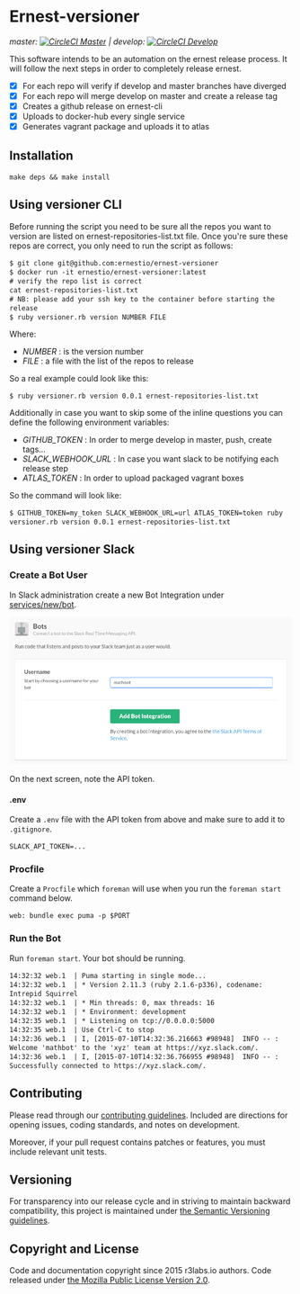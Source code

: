 # Ernest-versioner

_master: [![CircleCI Master](https://circleci.com/gh/ernestio/ernest-versioner/tree/master.svg?style=svg)](https://circleci.com/gh/ernestio/ernest-versioner/tree/master) | develop: [![CircleCI Develop](https://circleci.com/gh/ernestio/ernest-versioner/tree/develop.svg?style=svg)](https://circleci.com/gh/ernestio/ernest-versioner/tree/develop)_

This software intends to be an automation on the ernest release process.
It will follow the next steps in order to completely release ernest.

- [x] For each repo will verify if develop and master branches have diverged
- [x] For each repo will merge develop on master and create a release tag
- [x] Creates a github release on ernest-cli
- [x] Uploads to docker-hub every single service
- [x] Generates vagrant package and uploads it to atlas

## Installation

```
make deps && make install
```

## Using versioner CLI

Before running the script you need to be sure all the repos you want to version are listed on ernest-repositories-list.txt file.
Once you're sure these repos are correct, you only need to run the script as follows:

```
$ git clone git@github.com:ernestio/ernest-versioner
$ docker run -it ernestio/ernest-versioner:latest
# verify the repo list is correct
cat ernest-repositories-list.txt
# NB: please add your ssh key to the container before starting the release
$ ruby versioner.rb version NUMBER FILE
```

Where:

- *NUMBER* : is the version number
- *FILE* : a file with the list of the repos to release

So a real example could look like this:

```
$ ruby versioner.rb version 0.0.1 ernest-repositories-list.txt
```

Additionally in case you want to skip some of the inline questions you can define the following environment variables:

- *GITHUB_TOKEN* : In order to merge develop in master, push, create tags...
- *SLACK_WEBHOOK_URL* : In case you want slack to be notifying each release step
- *ATLAS_TOKEN* : In order to upload packaged vagrant boxes

So the command will look like:

```
$ GITHUB_TOKEN=my_token SLACK_WEBHOOK_URL=url ATLAS_TOKEN=token ruby versioner.rb version 0.0.1 ernest-repositories-list.txt
```

## Using versioner Slack

### Create a Bot User

In Slack administration create a new Bot Integration under [services/new/bot](http://slack.com/services/new/bot).

![](screenshots/register-bot.png)

On the next screen, note the API token.

#### .env

Create a `.env` file with the API token from above and make sure to add it to `.gitignore`.

```
SLACK_API_TOKEN=...
```

### Procfile

Create a `Procfile` which `foreman` will use when you run the `foreman start` command below.

```
web: bundle exec puma -p $PORT
```

### Run the Bot

Run `foreman start`. Your bot should be running.

```
14:32:32 web.1  | Puma starting in single mode...
14:32:32 web.1  | * Version 2.11.3 (ruby 2.1.6-p336), codename: Intrepid Squirrel
14:32:32 web.1  | * Min threads: 0, max threads: 16
14:32:32 web.1  | * Environment: development
14:32:35 web.1  | * Listening on tcp://0.0.0.0:5000
14:32:35 web.1  | Use Ctrl-C to stop
14:32:36 web.1  | I, [2015-07-10T14:32:36.216663 #98948]  INFO -- : Welcome 'mathbot' to the 'xyz' team at https://xyz.slack.com/.
14:32:36 web.1  | I, [2015-07-10T14:32:36.766955 #98948]  INFO -- : Successfully connected to https://xyz.slack.com/.
```


## Contributing

Please read through our
[contributing guidelines](CONTRIBUTING.md).
Included are directions for opening issues, coding standards, and notes on
development.

Moreover, if your pull request contains patches or features, you must include
relevant unit tests.

## Versioning

For transparency into our release cycle and in striving to maintain backward
compatibility, this project is maintained under [the Semantic Versioning guidelines](http://semver.org/).

## Copyright and License

Code and documentation copyright since 2015 r3labs.io authors.
Code released under
[the Mozilla Public License Version 2.0](LICENSE).
